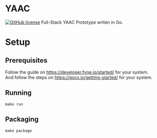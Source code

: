 # YAAC
[![GitHub license](https://img.shields.io/github/license/DHBW-SE-2023/YAAC.svg)](https://github.com/DHBW-SE-2023/YAAC/blob/master/LICENSE) 
Full-Stack YAAC Prototype writen in Go.

# Setup
## Prerequisites
Follow the guide on https://developer.fyne.io/started/ for your system. \
And follow the steps on https://gocv.io/getting-started/ for your system.
## Running
```shell
make run
```
## Packaging
```shell
make package
```
